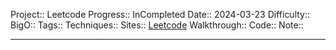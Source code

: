 Project:: Leetcode
Progress:: InCompleted
Date:: 2024-03-23
Difficulty:: 
BigO:: 
Tags:: 
Techniques:: 
Sites:: [Leetcode]()
Walkthrough:: 
Code:: 
Note:: 

---
